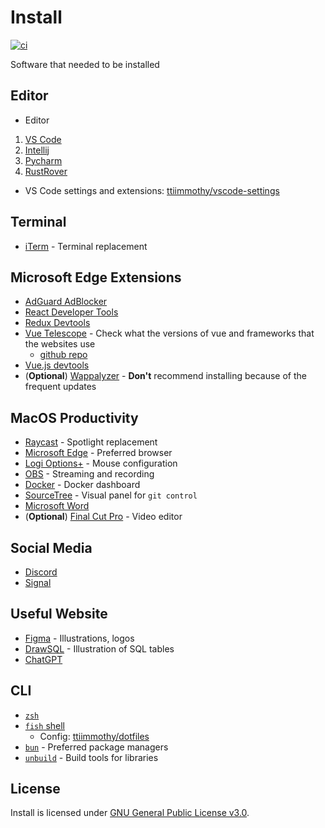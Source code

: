 # Install
[![ci](https://github.com/ttiimmothy/install/actions/workflows/ci.yml/badge.svg)](https://github.com/ttiimmothy/Install/actions/workflows/ci.yml)

Software that needed to be installed

## Editor

- Editor

1. [VS Code](https://code.visualstudio.com/)
1. [Intellij](https://www.jetbrains.com/idea/download/?section=mac)
1. [Pycharm](https://www.jetbrains.com/pycharm/download/?section=mac)
1. [RustRover](https://www.jetbrains.com/rust/nextversion/)

- VS Code settings and extensions: [ttiimmothy/vscode-settings](https://github.com/ttiimmothy/vscode-settings)

## Terminal

- [iTerm](https://iterm2.com/) - Terminal replacement

## Microsoft Edge Extensions

- [AdGuard AdBlocker](https://microsoftedge.microsoft.com/addons/detail/adguard-adblocker/pdffkfellgipmhklpdmokmckkkfcopbh)
- [React Developer Tools](https://microsoftedge.microsoft.com/addons/detail/react-developer-tools/gpphkfbcpidddadnkolkpfckpihlkkil)
- [Redux Devtools](https://microsoftedge.microsoft.com/addons/detail/redux-devtools/nnkgneoiohoecpdiaponcejilbhhikei)
- [Vue Telescope](https://microsoftedge.microsoft.com/addons/detail/vue-telescope/icgcillpgelpleniodgkmohgdmeogodl) - Check what the versions of vue and frameworks that the websites use
  - [github repo](https://github.com/nuxtlabs/vue-telescope-analyzer)
- [Vue.js devtools](https://microsoftedge.microsoft.com/addons/detail/vuejs-devtools/olofadcdnkkjdfgjcmjaadnlehnnihnl)
- (**Optional**) [Wappalyzer](https://microsoftedge.microsoft.com/addons/detail/wappalyzer-technology-p/mnbndgmknlpdjdnjfmfcdjoegcckoikn) - **Don't** recommend installing because of the frequent updates

## MacOS Productivity

- [Raycast](https://raycast.com/) - Spotlight replacement
- [Microsoft Edge](https://www.microsoft.com/en-us/edge?ep=198&form=MA13L7&es=40) - Preferred browser
- [Logi Options+](https://www.logitech.com/en-us/software/options.html) - Mouse configuration
- [OBS](https://obsproject.com/) - Streaming and recording
- [Docker](https://docs.docker.com/desktop/install/mac-install/) - Docker dashboard
- [SourceTree](https://www.sourcetreeapp.com/) - Visual panel for `git control`
- [Microsoft Word](https://www.microsoft.com/en-us/microsoft-365/download-office)
- (**Optional**) [Final Cut Pro](https://www.apple.com/ca/final-cut-pro/) - Video editor

## Social Media

- [Discord](https://discord.com/)
- [Signal](https://signal.org/download/)

## Useful Website

- [Figma](https://www.figma.com/) - Illustrations, logos
- [DrawSQL](https://drawsql.app/diagrams) - Illustration of SQL tables
- [ChatGPT](https://chat.openai.com/)

## CLI

- [`zsh`](https://zsh.org/)
- [`fish` shell](https://fishshell.com/)
  - Config: [ttiimmothy/dotfiles](https://github.com/ttiimmothy/dotfiles)
- [`bun`](https://bun.sh/) - Preferred package managers
- [`unbuild`](https://github.com/unjs/unbuild) - Build tools for libraries

## License

Install is licensed under [GNU General Public License v3.0](LICENSE).